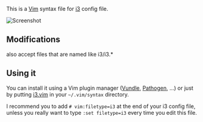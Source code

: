 This is a [Vim](http://vim.org) syntax file for [i3](http://i3wm.org/) config file.

![Screenshot](https://raw.githubusercontent.com/PotatoesMaster/i3-vim-syntax/junk/screenshot.png)

## Modifications

also accept files that are named like i3/i3.* 


## Using it

You can install it using a Vim plugin manager ([Vundle], [Pathogen], …) or just by putting [i3.vim][i3vim] in your `~/.vim/syntax` directory.

I recommend you to add `# vim:filetype=i3` at the end of your i3 config file, unless you really want to type `:set filetype=i3` every time you edit this file.

[Vundle]:http://github.com/gmarik/vundle/
[Pathogen]:http://github.com/tpope/vim-pathogen/
[i3vim]: http://raw.github.com/PotatoesMaster/i3-vim-syntax/master/syntax/i3.vim
